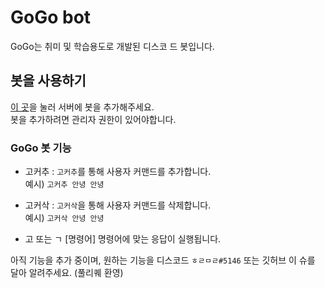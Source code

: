 # GoGo bot

GoGo는 취미 및 학습용도로 개발된 디스코
드 봇입니다.

## 봇을 사용하기

[이 곳]()을 눌러 서버에 봇을 추가해주세요.  
봇을 추가하려면 관리자 권한이 있어야합니다.

### GoGo 봇 기능

- 고커추 : `고커추`를 통해 사용자
  커맨드를 추가합니다.  
  예시) `고커추 안녕 안녕`

- 고커삭 : `고커삭`을 통해 사용자
  커맨드를 삭제합니다.  
  예시) `고커삭 안녕 안녕`

- 고 또는 ㄱ [명령어]
  명령어에 맞는 응답이 실행됩니다.

아직 기능을 추가 중이며, 원하는 기능을
디스코드 `ㅎㄹㅁㄹ#5146` 또는 깃허브 이
슈를 달아 알려주세요. (풀리퀘 환영)
